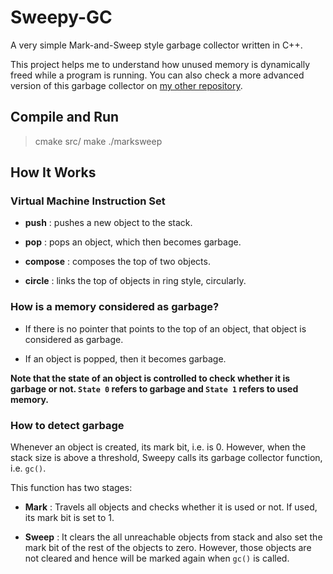# Sweepy-GC

A very simple Mark-and-Sweep style garbage collector written in C++.

This project helps me to understand how unused memory is dynamically freed while a program is running. You can also check a more advanced version of this garbage collector on [my other repository](https://github.com/harunsasmaz/Cello-GC/).

## Compile and Run

> cmake src/
> make
> ./marksweep

## How It Works

<h3> Virtual Machine Instruction Set </h3>

* <b>push</b> : pushes a new object to the stack.

* <b>pop</b> : pops an object, which then becomes garbage.

* <b>compose</b> : composes the top of two objects.

* <b>circle</b> : links the top of objects in ring style, circularly.

<h3> How is a memory considered as garbage? </h3>

* If there is no pointer that points to the top of an object, that object is considered as garbage.

* If an object is popped, then it becomes garbage.

<b> Note that the state of an object is controlled to check whether it is garbage or not. <code>State 0</code> refers to garbage and <code>State 1</code> refers to used memory. </b>

<h3> How to detect garbage </h3>

Whenever an object is created, its mark bit, i.e. is 0. However, when the stack size is above a threshold, Sweepy calls its garbage collector function, i.e. <code>gc()</code>. 

This function has two stages:

* <b>Mark</b> : Travels all objects and checks whether it is used or not. If used, its mark bit is set to 1.

* <b>Sweep</b> : It clears the all unreachable objects from stack and also set the mark bit of the rest of the objects to zero. However, those objects are not cleared and hence will be marked again when <code>gc()</code> is called.
